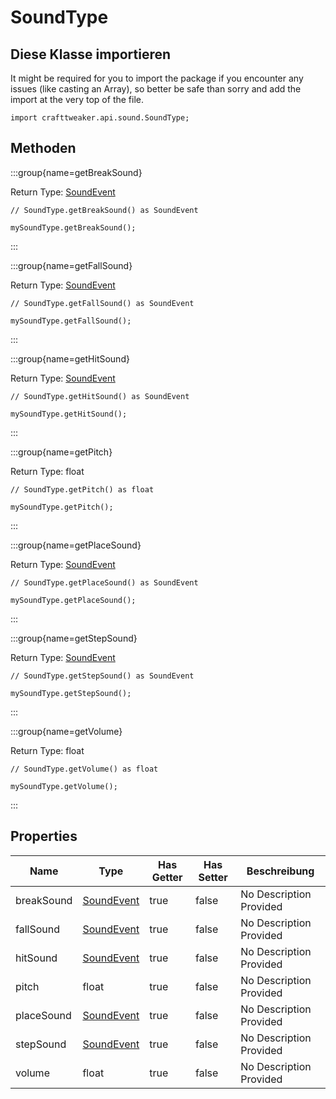 # SoundType

## Diese Klasse importieren

It might be required for you to import the package if you encounter any issues (like casting an Array), so better be safe than sorry and add the import at the very top of the file.
```zenscript
import crafttweaker.api.sound.SoundType;
```


## Methoden

:::group{name=getBreakSound}

Return Type: [SoundEvent](/vanilla/api/sound/SoundEvent)

```zenscript
// SoundType.getBreakSound() as SoundEvent

mySoundType.getBreakSound();
```

:::

:::group{name=getFallSound}

Return Type: [SoundEvent](/vanilla/api/sound/SoundEvent)

```zenscript
// SoundType.getFallSound() as SoundEvent

mySoundType.getFallSound();
```

:::

:::group{name=getHitSound}

Return Type: [SoundEvent](/vanilla/api/sound/SoundEvent)

```zenscript
// SoundType.getHitSound() as SoundEvent

mySoundType.getHitSound();
```

:::

:::group{name=getPitch}

Return Type: float

```zenscript
// SoundType.getPitch() as float

mySoundType.getPitch();
```

:::

:::group{name=getPlaceSound}

Return Type: [SoundEvent](/vanilla/api/sound/SoundEvent)

```zenscript
// SoundType.getPlaceSound() as SoundEvent

mySoundType.getPlaceSound();
```

:::

:::group{name=getStepSound}

Return Type: [SoundEvent](/vanilla/api/sound/SoundEvent)

```zenscript
// SoundType.getStepSound() as SoundEvent

mySoundType.getStepSound();
```

:::

:::group{name=getVolume}

Return Type: float

```zenscript
// SoundType.getVolume() as float

mySoundType.getVolume();
```

:::


## Properties

| Name       | Type                                        | Has Getter | Has Setter | Beschreibung            |
| ---------- | ------------------------------------------- | ---------- | ---------- | ----------------------- |
| breakSound | [SoundEvent](/vanilla/api/sound/SoundEvent) | true       | false      | No Description Provided |
| fallSound  | [SoundEvent](/vanilla/api/sound/SoundEvent) | true       | false      | No Description Provided |
| hitSound   | [SoundEvent](/vanilla/api/sound/SoundEvent) | true       | false      | No Description Provided |
| pitch      | float                                       | true       | false      | No Description Provided |
| placeSound | [SoundEvent](/vanilla/api/sound/SoundEvent) | true       | false      | No Description Provided |
| stepSound  | [SoundEvent](/vanilla/api/sound/SoundEvent) | true       | false      | No Description Provided |
| volume     | float                                       | true       | false      | No Description Provided |

